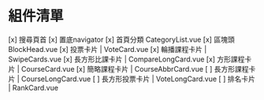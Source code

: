 # 組件清單
[x] 搜尋頁首
[x] 置底navigator
[x] 首頁分類 CategoryList.vue
[x] 區塊頭 BlockHead.vue
[x] 投票卡片 | VoteCard.vue
[x] 輪播課程卡片 | SwipeCards.vue
[x] 長方形比課卡片 | CompareLongCard.vue
[x] 方形課程卡片 | CourseCard.vue
[x] 簡略課程卡片 | CourseAbbrCard.vue
[ ] 長方形課程卡片 | CourseLongCard.vue
[ ] 長方形投票卡片 | VoteLongCard.vue
[ ] 排名卡片 | RankCard.vue
